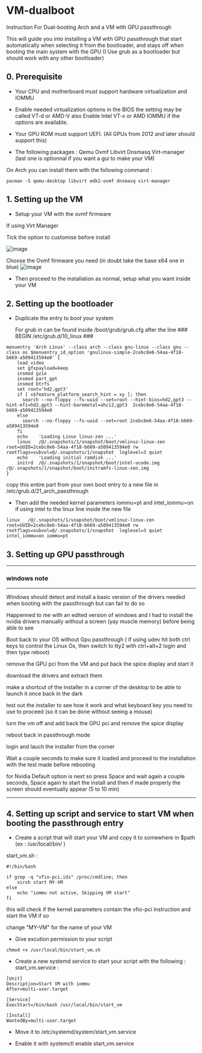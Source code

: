 # VM-dualboot
Instruction For Dual-booting Arch and a VM with GPU passthrough

This will guide you into installing a VM with GPU passthrough that start automatically when selecting it from the bootloader, and stays off when booting the main system with the GPU
(I Use grub as a bootloader but should work with any other bootloader)


## 0. Prerequisite
- Your CPU and motherboard must support hardware virtualization and IOMMU 

- Enable needed virtualization options in the BIOS the setting may be called VT-d or AMD-V also Enable Intel VT-x or AMD IOMMU if the options are available.

- Your GPU ROM must support UEFI. (All GPUs from 2012 and later should support this)

- The following packages : Qemu Ovmf Libvirt Dnsmasq Virt-manager (last one is optionnal if you want a gui to make your VM)

On Arch you can install them with the following command :
```
pacman -S qemu-desktop libvirt edk2-ovmf dnsmasq virt-manager
```

## 1. Setting up the VM

- Setup your VM with the ovmf firmware

If using Virt Manager

Tick the option to customise before install

![image](https://github.com/K-arch27/VM-dualboot/assets/98610690/4a52f965-2dbe-4b89-b750-47a677ed6e2d)

Choose the Ovmf firmware you need (in doubt take the base x64 one in blue)
![image](https://github.com/K-arch27/VM-dualboot/assets/98610690/1a5d397b-181c-4db7-b2f1-4886a258bfa6)

- Then proceed to the installation as normal, setup what you want inside your VM



## 2. Setting up the bootloader

- Duplicate the entry to boot your system

  For grub in can be found inside /boot/grub/grub.cfg after the line ### BEGIN /etc/grub.d/10_linux ###
  
```
menuentry 'Arch Linux' --class arch --class gnu-linux --class gnu --class os $menuentry_id_option 'gnulinux-simple-2cebc8e6-54aa-4f18-b669-a509413594e0' {
	load_video
	set gfxpayload=keep
	insmod gzio
	insmod part_gpt
	insmod btrfs
	set root='hd2,gpt3'
	if [ x$feature_platform_search_hint = xy ]; then
	  search --no-floppy --fs-uuid --set=root --hint-bios=hd2,gpt3 --hint-efi=hd2,gpt3 --hint-baremetal=ahci2,gpt3  2cebc8e6-54aa-4f18-b669-a509413594e0
	else
	  search --no-floppy --fs-uuid --set=root 2cebc8e6-54aa-4f18-b669-a509413594e0
	fi
	echo	'Loading Linux linux-zen ...'
	linux	/@/.snapshots/1/snapshot/boot/vmlinuz-linux-zen root=UUID=2cebc8e6-54aa-4f18-b669-a509413594e0 rw rootflags=subvol=@/.snapshots/1/snapshot  loglevel=3 quiet
	echo	'Loading initial ramdisk ...'
	initrd	/@/.snapshots/1/snapshot/boot/intel-ucode.img /@/.snapshots/1/snapshot/boot/initramfs-linux-zen.img
}
```
copy this entire part from your own boot entry to a new file in /etc/grub.d/21_arch_passthrough


- Then add the needed kernel parameters iommu=pt and intel_iommu=on if using intel to the linux line inside the new file

```
linux	/@/.snapshots/1/snapshot/boot/vmlinuz-linux-zen root=UUID=2cebc8e6-54aa-4f18-b669-a509413594e0 rw rootflags=subvol=@/.snapshots/1/snapshot  loglevel=3 quiet intel_iommu=on iommu=pt
```

## 3. Setting up GPU passthrough


---
### windows note
---

Windows should detect and install a basic version of the drivers needed when booting with the passthrough but can fail to do so

Happenned to me with an edited version of windows and I had to install the nvidia drivers manually without a screen (yay muscle memory) before being able to see

Boot back to your OS without Gpu passthrough ( if using udev hit both ctrl keys to control the Linux Os, then switch to tty2 with ctrl+alt+2 login and then type reboot)

remove the GPU pci from the VM and put back the spice display and start it 

download the drivers and extract them 

make a shortcut of the installer in a corner of the desktop to be able to launch it once back in the dark

test out the installer to see how it work and what keyboard key you need to use to proceed (so it can be done without seeing a mouse)

turn the vm off and add back the GPU pci and remove the spice display

reboot back in passthrough mode

login and lauch the installer from the corner

Wait a couple seconds to make sure it loaded and proceed to the installation with the test made before rebooting

for Nvidia Default option is next so press Space and wait again a couple seconds, Space again to start the install and then if made properly the screen should eventually appear (5 to 10 min) 

---

## 4. Setting up script and service to start VM when booting the passthrough entry

- Create a script that will start your VM and copy it to somewhere in $path (ex : /usr/local/bin/ )

start_vm.sh :
```
#!/bin/bash

if grep -q "vfio-pci.ids" /proc/cmdline; then
    virsh start MY-VM
else
    echo "iommu not active, Skipping VM start"
fi
```
this will check if the kernel parameters contain the vfio-pci instruction and start the VM if so

change "MY-VM" for the name of your VM

- Give excution permission to your script

```
chmod +x /usr/local/bin/start_vm.sh
```

- Create a new systemd service to start your script with the following :
start_vm.service :

```
[Unit]
Description=Start VM with iommu
After=multi-user.target

[Service]
ExecStart=/bin/bash /usr/local/bin/start_vm

[Install]
WantedBy=multi-user.target
```

- Move it to /etc/systemd/system/start_vm.service

- Enable it with systemctl enable start_vm.service
